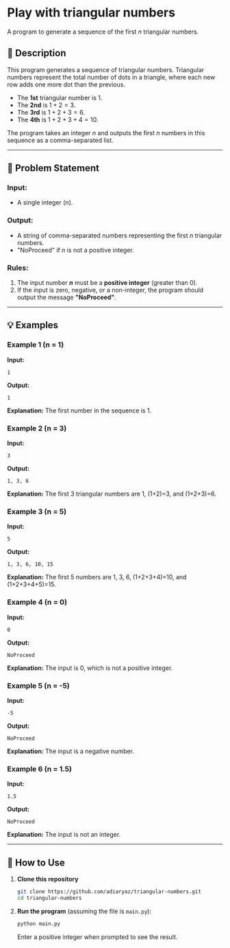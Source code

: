 # Play with triangular numbers

A program to generate a sequence of the first $n$ triangular numbers.

## 📝 Description

This program generates a sequence of triangular numbers. Triangular numbers represent the total number of dots in a triangle, where each new row adds one more dot than the previous.

  * The **1st** triangular number is 1.
  * The **2nd** is $1 + 2 = 3$.
  * The **3rd** is $1 + 2 + 3 = 6$.
  * The **4th** is $1 + 2 + 3 + 4 = 10$.

The program takes an integer $n$ and outputs the first $n$ numbers in this sequence as a comma-separated list.

-----

## 🎯 Problem Statement

### Input:

  * A single integer ($n$).

### Output:

  * A string of comma-separated numbers representing the first $n$ triangular numbers.
  * "NoProceed" if $n$ is not a positive integer.

### Rules:

1.  The input number **$n$** must be a **positive integer** (greater than 0).
2.  If the input is zero, negative, or a non-integer, the program should output the message **"NoProceed"**.

-----

## 💡 Examples

### Example 1 (n = 1)

**Input:**

```
1
```

**Output:**

```
1
```

**Explanation:** The first number in the sequence is 1.

### Example 2 (n = 3)

**Input:**

```
3
```

**Output:**

```
1, 3, 6
```

**Explanation:** The first 3 triangular numbers are 1, (1+2)=3, and (1+2+3)=6.

### Example 3 (n = 5)

**Input:**

```
5
```

**Output:**

```
1, 3, 6, 10, 15
```

**Explanation:** The first 5 numbers are 1, 3, 6, (1+2+3+4)=10, and (1+2+3+4+5)=15.

### Example 4 (n = 0)

**Input:**

```
0
```

**Output:**

```
NoProceed
```

**Explanation:** The input is 0, which is not a positive integer.

### Example 5 (n = -5)

**Input:**

```
-5
```

**Output:**

```
NoProceed
```

**Explanation:** The input is a negative number.

### Example 6 (n = 1.5)

**Input:**

```
1.5
```

**Output:**

```
NoProceed
```

**Explanation:** The input is not an integer.

-----

## 🚀 How to Use

1.  **Clone this repository**

    ```bash
    git clone https://github.com/adiaryaz/triangular-numbers.git
    cd triangular-numbers
    ```

2.  **Run the program** (assuming the file is `main.py`):

    ```bash
    python main.py
    ```

    Enter a positive integer when prompted to see the result.
